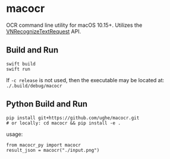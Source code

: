 # macocr

OCR command line utility for macOS 10.15+. Utilizes the [VNRecognizeTextRequest](https://developer.apple.com/documentation/vision/vnrecognizetextrequest) API.

## Build and Run

```
swift build
swift run
```

If `-c release` is not used, then the executable may be located at: `./.build/debug/macocr`

## Python Build and Run

```
pip install git+https://github.com/ughe/macocr.git
# or locally: cd macocr && pip install -e .
```

usage:

```
from macocr_py import macocr
result_json = macocr("./input.png")
```

